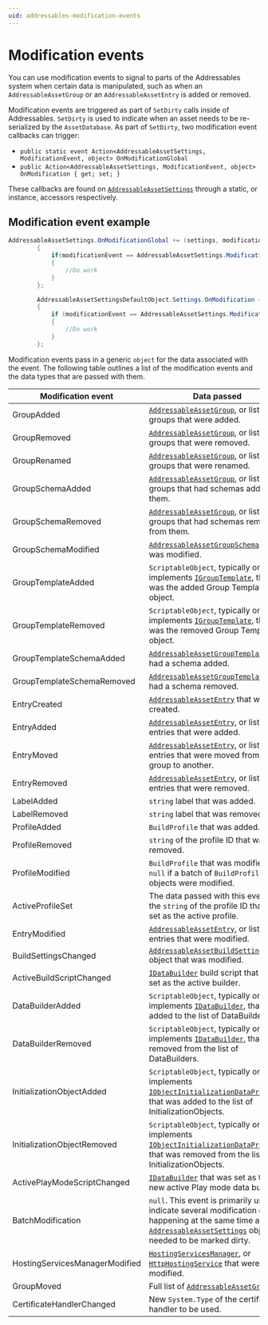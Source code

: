 ```yaml
---
uid: addressables-modification-events
---
```


# Modification events

You can use modification events to signal to parts of the Addressables system when certain data is manipulated, such as when an `AddressableAssetGroup` or an `AddressableAssetEntry` is added or removed.

Modification events are triggered as part of `SetDirty` calls inside of Addressables. `SetDirty` is used to indicate when an asset needs to be re-serialized by the `AssetDatabase`.  As part of `SetDirty`, two modification event callbacks can trigger:

* `public static event Action<AddressableAssetSettings, ModificationEvent, object> OnModificationGlobal`
* `public Action<AddressableAssetSettings, ModificationEvent, object> OnModification { get; set; }`

These callbacks are found on [`AddressableAssetSettings`](xref:UnityEditor.AddressableAssets.Settings.AddressableAssetSettings) through a static, or instance, accessors respectively.

## Modification event example

```c#
AddressableAssetSettings.OnModificationGlobal += (settings, modificationEvent, data) =>
        {
            if(modificationEvent == AddressableAssetSettings.ModificationEvent.EntryAdded)
            {
                //Do work
            }
        };

        AddressableAssetSettingsDefaultObject.Settings.OnModification += (settings, modificationEvent, data) =>
        {
            if (modificationEvent == AddressableAssetSettings.ModificationEvent.EntryAdded)
            {
                //Do work
            }
        };
```
Modification events pass in a generic `object` for the data associated with the event. The following table outlines a list of the modification events and the data types that are passed with them.

|**Modification event**|**Data passed**|
|---|---|
|GroupAdded|[`AddressableAssetGroup`](xref:UnityEditor.AddressableAssets.Settings.AddressableAssetGroup), or list of groups that were added.|
|GroupRemoved| [`AddressableAssetGroup`](xref:UnityEditor.AddressableAssets.Settings.AddressableAssetGroup), or list of groups that were removed.|
|GroupRenamed| [`AddressableAssetGroup`](xref:UnityEditor.AddressableAssets.Settings.AddressableAssetGroup), or list of groups that were renamed.|
|GroupSchemaAdded| [`AddressableAssetGroup`](xref:UnityEditor.AddressableAssets.Settings.AddressableAssetGroup), or list of groups that had schemas added to them.|
|GroupSchemaRemoved|[`AddressableAssetGroup`](xref:UnityEditor.AddressableAssets.Settings.AddressableAssetGroup), or list of groups that had schemas removed from them.|
|GroupSchemaModified| [`AddressableAssetGroupSchema`](xref:UnityEditor.AddressableAssets.Settings.AddressableAssetGroupSchema) that was modified.|
|GroupTemplateAdded| `ScriptableObject`, typically one that implements [`IGroupTemplate`](xref:UnityEditor.AddressableAssets.Settings.IGroupTemplate), that was the added Group Template object.|
|GroupTemplateRemoved|`ScriptableObject`, typically one that implements [`IGroupTemplate`](xref:UnityEditor.AddressableAssets.Settings.IGroupTemplate), that was the removed Group Template object.|
|GroupTemplateSchemaAdded| [`AddressableAssetGroupTemplate`](xref:UnityEditor.AddressableAssets.Settings.AddressableAssetGroupTemplate) that had a schema added.|
|GroupTemplateSchemaRemoved|[`AddressableAssetGroupTemplate`](xref:UnityEditor.AddressableAssets.Settings.AddressableAssetGroupTemplate) that had a schema removed.|
|EntryCreated|[`AddressableAssetEntry`](xref:UnityEditor.AddressableAssets.Settings.AddressableAssetEntry) that was created.|
|EntryAdded|[`AddressableAssetEntry`](xref:UnityEditor.AddressableAssets.Settings.AddressableAssetEntry), or list of entries that were added.|
|EntryMoved|[`AddressableAssetEntry`](xref:UnityEditor.AddressableAssets.Settings.AddressableAssetEntry), or list of entries that were moved from one group to another.|
|EntryRemoved|[`AddressableAssetEntry`](xref:UnityEditor.AddressableAssets.Settings.AddressableAssetEntry), or list of entries that were removed.|
|LabelAdded|`string` label that was added.|
|LabelRemoved|`string` label that was removed.|
|ProfileAdded|`BuildProfile` that was added.|
|ProfileRemoved|`string` of the profile ID that was removed.|
|ProfileModified|`BuildProfile` that was modified, or `null` if a batch of `BuildProfile` objects were modified.|
|ActiveProfileSet|The data passed with this event if the `string` of the profile ID that is set as the active profile.|
|EntryModified|[`AddressableAssetEntry`](xref:UnityEditor.AddressableAssets.Settings.AddressableAssetEntry), or list of entries that were modified.|
|BuildSettingsChanged|[`AddressableAssetBuildSettings`](xref:UnityEditor.AddressableAssets.Settings.AddressableAssetBuildSettings) object that was modified.|
|ActiveBuildScriptChanged|[`IDataBuilder`](xref:UnityEditor.AddressableAssets.Build.IDataBuilder) build script that was set as the active builder.|
|DataBuilderAdded|`ScriptableObject`, typically one that implements [`IDataBuilder`](xref:UnityEditor.AddressableAssets.Build.IDataBuilder), that was added to the list of DataBuilders.|
|DataBuilderRemoved|`ScriptableObject`, typically one that implements [`IDataBuilder`](xref:UnityEditor.AddressableAssets.Build.IDataBuilder), that was removed from the list of DataBuilders.|
|InitializationObjectAdded|`ScriptableObject`, typically one that implements [`IObjectInitializationDataProvider`](xref:UnityEngine.ResourceManagement.Util.IObjectInitializationDataProvider), that was added to the list of InitializationObjects.|
|InitializationObjectRemoved|`ScriptableObject`, typically one that implements [`IObjectInitializationDataProvider`](xref:UnityEngine.ResourceManagement.Util.IObjectInitializationDataProvider), that was removed from the list of InitializationObjects.|
|ActivePlayModeScriptChanged|[`IDataBuilder`](xref:UnityEditor.AddressableAssets.Build.IDataBuilder) that was set as the new active Play mode data builder.|
|BatchModification|`null`.  This event is primarily used to indicate several modification events happening at the same time and the [`AddressableAssetSettings`](xref:UnityEditor.AddressableAssets.Settings.AddressableAssetSettings) object needed to be marked dirty.|
|HostingServicesManagerModified| [`HostingServicesManager`](xref:UnityEditor.AddressableAssets.HostingServices.HostingServicesManager), or [`HttpHostingService`](xref:UnityEditor.AddressableAssets.HostingServices.HttpHostingService) that were modified.|
|GroupMoved|Full list of [`AddressableAssetGroups`](xref:UnityEditor.AddressableAssets.Settings.AddressableAssetGroup).|
|CertificateHandlerChanged|New `System.Type` of the certificate handler to be used.|
